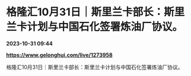# 格隆汇10月31日｜斯里兰卡部长：斯里兰卡计划与中国石化签署炼油厂协议。

**2023-10-31 09:44**

**https://www.gelonghui.com/live/1273958**

格隆汇10月31日｜斯里兰卡部长：斯里兰卡计划与中国石化签署炼油厂协议。
